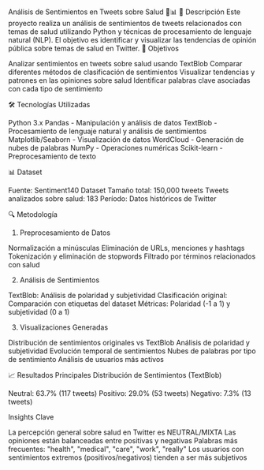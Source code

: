 Análisis de Sentimientos en Tweets sobre Salud 🏥📊
📝 Descripción
Este proyecto realiza un análisis de sentimientos de tweets relacionados con temas de salud utilizando Python y técnicas de procesamiento de lenguaje natural (NLP). El objetivo es identificar y visualizar las tendencias de opinión pública sobre temas de salud en Twitter.
🎯 Objetivos

Analizar sentimientos en tweets sobre salud usando TextBlob
Comparar diferentes métodos de clasificación de sentimientos
Visualizar tendencias y patrones en las opiniones sobre salud
Identificar palabras clave asociadas con cada tipo de sentimiento

🛠️ Tecnologías Utilizadas

Python 3.x
Pandas - Manipulación y análisis de datos
TextBlob - Procesamiento de lenguaje natural y análisis de sentimientos
Matplotlib/Seaborn - Visualización de datos
WordCloud - Generación de nubes de palabras
NumPy - Operaciones numéricas
Scikit-learn - Preprocesamiento de texto

📊 Dataset

Fuente: Sentiment140 Dataset
Tamaño total: 150,000 tweets
Tweets analizados sobre salud: 183
Período: Datos históricos de Twitter

🔍 Metodología
1. Preprocesamiento de Datos

Normalización a minúsculas
Eliminación de URLs, menciones y hashtags
Tokenización y eliminación de stopwords
Filtrado por términos relacionados con salud

2. Análisis de Sentimientos

TextBlob: Análisis de polaridad y subjetividad
Clasificación original: Comparación con etiquetas del dataset
Métricas: Polaridad (-1 a 1) y subjetividad (0 a 1)

3. Visualizaciones Generadas

Distribución de sentimientos originales vs TextBlob
Análisis de polaridad y subjetividad
Evolución temporal de sentimientos
Nubes de palabras por tipo de sentimiento
Análisis de usuarios más activos

📈 Resultados Principales
Distribución de Sentimientos (TextBlob)

Neutral: 63.7% (117 tweets)
Positivo: 29.0% (53 tweets)
Negativo: 7.3% (13 tweets)

Insights Clave

La percepción general sobre salud en Twitter es NEUTRAL/MIXTA
Las opiniones están balanceadas entre positivas y negativas
Palabras más frecuentes: "health", "medical", "care", "work", "really"
Los usuarios con sentimientos extremos (positivos/negativos) tienden a ser más subjetivos
